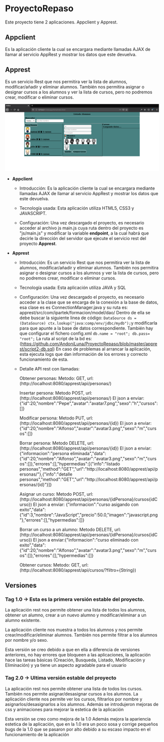 # ProyectoRepaso
Este proyecto tiene 2 aplicaciones. Appclient y Apprest.

## Appclient
Es la aplicación cliente la cual se encargara mediante llamadas AJAX de llamar al servicio AppRest y mostrar los datos que este devuelva.

## Apprest
Es un servicio Rest que nos permitira ver la lista de alumnos, modificar/añadir y eliminar alumnos. También nos permitira asignar o designar cursos a los alumnos y ver la lista de cursos, pero no podremos crear, modificar o eliminar cursos.

![Ups, la imagen no se ha cargado correctamente](https://github.com/AndoniLuna/ProyectoRepaso/blob/master/appclient/screenshots/Inicio.PNG)

- **Appclient**

    - Introducción: Es la aplicación cliente la cual se encargara mediante llamadas AJAX de llamar al servicio AppRest y mostrar  los datos que este devuelva.
  
    - Tecnología usada: Esta aplicación utiliza HTML5, CSS3 y JAVASCRIPT.
  
    - Configuración: Una vez descargado el proyecto, es necesario acceder al archivo js main.js cuya ruta dentro del proyecto es "js/main.js" y modificar la variable **endpoint**, a la cual habrá que decirle la dirección del servidor que ejecute el servicio rest del proyecto **Apprest**.
  
- **Apprest**

    - Introducción: Es un servicio Rest que nos permitira ver la lista de alumnos, modificar/añadir y eliminar alumnos. También nos permitira asignar o designar cursos a los alumnos y ver la lista de cursos, pero no podremos crear, modificar o eliminar cursos.
  
    - Tecnología usada: Esta aplicación utiliza JAVA y SQL
  
    - Configuración: Una vez descargado el proyecto, es necesario acceder a la clase que se encarga de la conexión a la base de datos, esa clase es es ConnectionManager.java y su ruta es: apprest/src/com/ipartek/formacion/model/dao/ Dentro de ella se debe buscar la siguiente linea de código: `DataSource ds = (DataSource) ctx.lookup("java:comp/env/jdbc/mydb");`y modificarla para que apunte a la base de datos correspondiente.
También hay que configurar el fichero config.xml
    `db.name = "root";
    db.pass= "root";`
La ruta al script de la bd es: (https://github.com/AndoniLuna/ProyectoRepaso/blob/master/apprest/script2-db.sql)
En caso de problemas al arrancar la aplicación, esta ejecuta logs que dan información de los errores y correcto funcionamiento de esta.

  
    - Detalle API rest con llamadas:
  
        Obtener personas: Metodo: GET, url: (http://localhost:8080/apprest/api/personas/)
  
        Insertar persona: Metodo POST, url: (http://localhost:8080/apprest/api/personas/)
            El json a enviar: {"id":20,"nombre":"Pepe","avatar":"avatar7.png","sexo":"h","cursos":[]}
  
        Modificar persona: Metodo PUT, url: (http://localhost:8080/apprest/api/personas/{id})
        El json a enviar: {"id":20,"nombre":"Alfonso","avatar":"avatar3.png","sexo":"m","cursos":[]}
  
        Borrar persona: Metodo DELETE, url: (http://localhost:8080/apprest/api/personas/{id})
        El json a enviar: {"informacion":"persona eliminada","data":{"id":20,"nombre":"Alfonso","avatar":"avatar3.png","sexo":"m","cursos":[]},"errores":[],"hypermedias":[{"info":"listado personas","method":"GET","url":"http://localhost:8080/apprest/api/personas/"},{"info":"detalle personas","method":"GET","url":"http://localhost:8080/apprest/api/personas/{id}"}]}
  
        Asignar un curso: Metodo POST, url: (http://localhost:8080/apprest/api/personas/{idPersona}/cursos{idCurso})
        El json a enviar: {"informacion":"curso asigando con exito","data":{"id":3,"nombre":"JavaScript","precio":50.0,"imagen":"javascript.png"},"errores":[],"hypermedias":[]}
  
        Borrar un curso a un alumno: Metodo DELETE, url: (http://localhost:8080/apprest/api/personas/{idPersona}/cursos{idCurso})
        El json a enviar:{"informacion":"curso eliminado con exito","data":{"id":20,"nombre":"Alfonso","avatar":"avatar3.png","sexo":"m","cursos":[]},"errores":[],"hypermedias":[]}
  
        Obtener cursos: Metodo: GET, url: (http://localhost:8080/apprest/api/cursos/?filtro={String})
  
## Versiones
  ### Tag 1.0 -> Esta es la primera versión estable del proyecto.
  
  La aplicación rest nos permite obtener una lista de todos los alumnos, obtener un alumno, crear a un nuevo alumno y modificar/eliminar a un alumno existente.
  
  La aplicación cliente nos muestra a todos los alumnos y nos permite crear/modificar/eliminar alumnos. También nos permite filtrar a los alumnos por nombre y/o sexo.
  
  Esta versión se creo debido a que en ella a diferencia de versiones anteriores, no hay errores que bloqueen a las aplicaciones, la aplicación hace las tareas básicas (Creación, Busqueda, Listado, Modificación y Eliminación) y ya tiene un aspecto agradable para el usuario
  
  ### Tag 2.0 -> Ultima versión estable del proyecto
  
  La aplicación rest nos permite obtener una lista de todos los cursos. También nos permite asignar/desasignar cursos a los alumnos.
  La aplicación cliente nos permite ver los cursos, filtrarlos por nombre y asignarlos/desasignarlos a los alumnos. Además se introdujeron mejoras de css y animaciones para mejorar la estetica de la aplicación
  
  Esta versión se creo como mejora de la 1.0 Además mejora la apariencia estetica de la aplicación, que en la 1.0 era un poco sosa y corrige pequeños bugs de la 1.0 que se pasaron por alto debido a su escaso impacto en el funcionamiento de la aplicación

